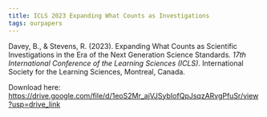 ```yaml
---
title: ICLS 2023 Expanding What Counts as Investigations
tags: ourpapers
---
```


Davey, B., & Stevens, R. (2023). Expanding What Counts as Scientific Investigations in the Era of the Next Generation Science Standards. _17th International Conference of the Learning Sciences (ICLS)_. International Society for the Learning Sciences, Montreal, Canada.

Download here: https://drive.google.com/file/d/1eoS2Mr_ajVJSybIofQpJsqzARvgPfuSr/view?usp=drive_link